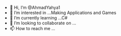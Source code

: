 - 👋 Hi, I’m @AhmadYahya1
- 👀 I’m interested in ...Making Applications and Games
- 🌱 I’m currently learning ...C#
- 💞️ I’m looking to collaborate on ...
- 📫 How to reach me ...

<!---
AhmadYahya1/AhmadYahya1 is a ✨ special ✨ repository because its `README.md` (this file) appears on your GitHub profile.
You can click the Preview link to take a look at your changes.
--->
